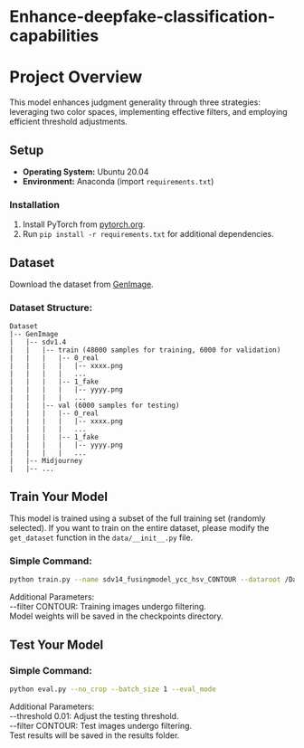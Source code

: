 # Enhance-deepfake-classification-capabilities

# Project Overview

This model enhances judgment generality through three strategies: leveraging two color spaces, implementing effective filters, and employing efficient threshold adjustments.

## Setup
- **Operating System:** Ubuntu 20.04
- **Environment:** Anaconda (import `requirements.txt`)

### Installation
1. Install PyTorch from [pytorch.org](https://pytorch.org).
2. Run `pip install -r requirements.txt` for additional dependencies.

## Dataset
Download the dataset from [GenImage](https://github.com/GenImage-Dataset/GenImage).

### Dataset Structure:
```
Dataset  
|-- GenImage  
|   |-- sdv1.4  
|   |   |-- train (48000 samples for training, 6000 for validation)  
|   |   |   |-- 0_real  
|   |   |   |   |-- xxxx.png  
|   |   |   |   ...  
|   |   |   |-- 1_fake  
|   |   |   |   |-- yyyy.png  
|   |   |   |   ...  
|   |   |-- val (6000 samples for testing)  
|   |   |   |-- 0_real  
|   |   |   |   |-- xxxx.png  
|   |   |   |   ...  
|   |   |   |-- 1_fake  
|   |   |   |   |-- yyyy.png  
|   |   |   |   ...  
|   |-- Midjourney  
|   |-- ...  
```


## Train Your Model

This model is trained using a subset of the full training set (randomly selected). If you want to train on the entire dataset, please modify the `get_dataset` function in the `data/__init__.py` file.

### Simple Command:
```bash
python train.py --name sdv14_fusingmodel_ycc_hsv_CONTOUR --dataroot /Dataset/GenImage/stable_diffusion_v_1_4
```
Additional Parameters:  
--filter CONTOUR: Training images undergo filtering.  
Model weights will be saved in the checkpoints directory.
## Test Your Model
### Simple Command:
```bash
python eval.py --no_crop --batch_size 1 --eval_mode
```
Additional Parameters:  
--threshold 0.01: Adjust the testing threshold.  
--filter CONTOUR: Test images undergo filtering.  
Test results will be saved in the results folder.



